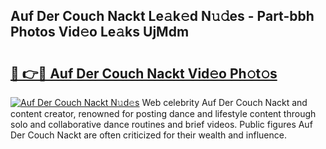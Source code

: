 ## Auf Der Couch Nackt Le𝚊k𝚎d N𝚞𝚍es - Part-bbh Photos Vid𝚎o Le𝚊ks UjMdm

# <h2><a href="http://fb8v5jx.evod.top/?m=Auf+Der+Couch+Nackt">🔗 👉🔴 Auf Der Couch Nackt Vid𝚎o Ph𝚘t𝚘s</a></h2>

[![Auf Der Couch Nackt N𝚞d𝚎s](https://i.imgur.com/8V9OHl7.gif)](http://fb8v5jx.evod.top/?m=Auf+Der+Couch+Nackt)
Web celebrity Auf Der Couch Nackt and content creator, renowned for posting dance and lifestyle content through solo and collaborative dance routines and brief videos. Public figures Auf Der Couch Nackt are often criticized for their wealth and influence. 
